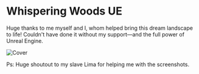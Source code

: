 # Whispering Woods UE

Huge thanks to me myself and I, whom helped bring this dream landscape to life! Couldn't have done it without my support—and the full power of Unreal Engine.

![Cover]()



Ps:
Huge shoutout to my slave Lima for helping me with the screenshots.

